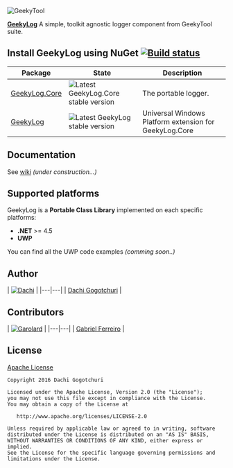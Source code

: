 
![GeekyTool](https://raw.github.com/dachibox/GeekyLog/master/assets/GeekyLogHeader.png)

[**GeekyLog**](https://github.com/dachibox/GeekyLog) A simple, toolkit agnostic logger component from GeekyTool suite.

## Install GeekyLog using NuGet [![Build status](https://ci.appveyor.com/api/projects/status/yndofq7dtyrdn4r9?svg=true)](https://ci.appveyor.com/project/Dachi/geekylog)

Package             | State | Description
--------------------|-------|--------------------------------------
[GeekyLog.Core][1] | ![Latest GeekyLog.Core stable version][3] | The portable logger.
[GeekyLog][2]      | ![Latest GeekyLog stable version][4] | Universal Windows Platform extension for GeekyLog.Core


## Documentation

See [wiki](https://github.com/dachibox/GeekyTool/wiki) _(under construction...)_




## Supported platforms

GeekyLog is a **Portable Class Library** implemented on each specific platforms:

- **.NET** >= 4.5
- **UWP**

You can find all the UWP code examples *(comming soon..)*

## Author

| [![Dachi](https://avatars.githubusercontent.com/u/1771785?v=3&s=130)](https://github.com/dachibox) |
|---|---|
| [Dachi Gogotchuri](https://github.com/dachibox) |

## Contributors

| [![Garolard](https://avatars.githubusercontent.com/u/1324904?v=3&s=100)](https://github.com/garolard) |
|---|---|
| [Gabriel Ferreiro](https://github.com/garolard) |

## License

[Apache License](https://github.com/dachibox/GeekyTool/master/LICENSE)


    Copyright 2016 Dachi Gogotchuri

    Licensed under the Apache License, Version 2.0 (the "License");
    you may not use this file except in compliance with the License.
    You may obtain a copy of the License at

       http://www.apache.org/licenses/LICENSE-2.0

    Unless required by applicable law or agreed to in writing, software
    distributed under the License is distributed on an "AS IS" BASIS,
    WITHOUT WARRANTIES OR CONDITIONS OF ANY KIND, either express or implied.
    See the License for the specific language governing permissions and
    limitations under the License.

[1]: https://www.nuget.org/packages/GeekyLog.Core
[2]: https://www.nuget.org/packages/GeekyLog
[3]: https://img.shields.io/nuget/v/GeekyLog.Core.svg?style=flat-square "Latest GeekyLog.Core stable version"
[4]: https://img.shields.io/nuget/v/GeekyLog.svg?style=flat-square "Latest GeekyLog stable version"
